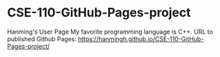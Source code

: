 # CSE-110-GitHub-Pages-project
Hanming's User Page
My favorite programming language is C++.
URL to published Github Pages: https://hanmingh.github.io/CSE-110-GitHub-Pages-project/
